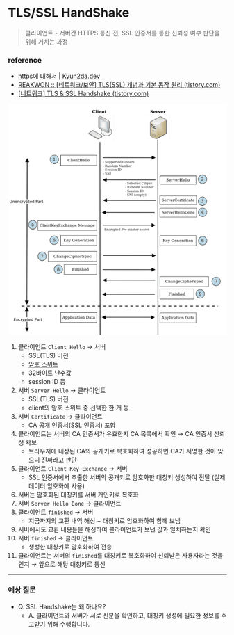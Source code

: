 # TLS/SSL HandShake

> 클라이언트 - 서버간 HTTPS 통신 전, SSL 인증서를 통한 신뢰성 여부 판단을 위해 거치는 과정



### reference

- [https에 대해서 | Kyun2da.dev](https://kyun2da.dev/CS/https%EC%97%90-%EB%8C%80%ED%95%B4%EC%84%9C/)
- [REAKWON :: [네트워크/보안] TLS(SSL) 개념과 기본 동작 원리 (tistory.com)](https://reakwon.tistory.com/106)
- [[네트워크] TLS & SSL Handshake (tistory.com)](https://steady-coding.tistory.com/512)



![Untitled](./images/tls_ssl_handshake.png)



1. 클라이언트 `Client Hello` → 서버
   - SSL(TLS) 버전
   - [암호 스위트](https://rsec.kr/?p=455)
   - 32바이트 난수값
   - session ID 등
2. 서버 `Server Hello` → 클라이언트
   - SSL(TLS) 버전
   - client의 암호 스위트 중 선택한 한 개 등
3. 서버 `Certificate` → 클라이언트
   - CA 공개 인증서(SSL 인증서) 포함
4. 클라이언트는 서버의 CA 인증서가 유효한지 CA 목록에서 확인 → CA 인증서 신뢰성 확보
   - 브라우저에 내장된 CA의 공개키로 복호화하여 성공하면 CA가 서명한 것이 맞으니 진짜라고 판단
5. 클라이언트 `Client Key Exchange` → 서버
   - SSL 인증서에서 추출한 서버의 공개키로 암호화한 대칭키 생성하여 전달 (실제 데이터 암호화에 사용)
6. 서버는 암호화된 대칭키를 서버 개인키로 복호화
7. 서버 `Server Hello Done` → 클라이언트
8. 클라이언트 `finished` → 서버
   - 지금까지의 교환 내역 해싱 + 대칭키로 암호화하여 함께 보냄
9. 서버에서도 교환 내용들을 해싱하여 클라이언트가 보낸 값과 일치하는지 확인
10. 서버 `finished` → 클라이언트
    - 생성한 대칭키로 암호화하여 전송
11. 클라이언트는 서버의 `finished`를 대칭키로 복호화하여 신뢰받은 사용자라는 것을 인지 → 앞으로 해당 대칭키로 통신



---

### 예상 질문

- Q. SSL Handshake는 왜 하나요?
  - A. 클라이언트와 서버가 서로 신분을 확인하고, 대칭키 생성에 필요한 정보를 주고받기 위해 수행합니다.


